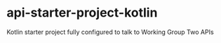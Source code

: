 # api-starter-project-kotlin
Kotlin starter project fully configured to talk to Working Group Two APIs

